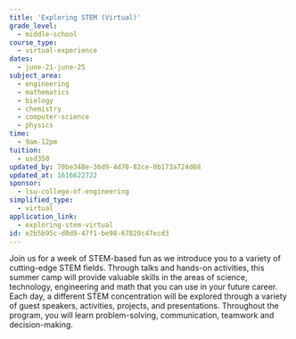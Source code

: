 ```yaml
---
title: 'Exploring STEM (Virtual)'
grade_level:
  - middle-school
course_type:
  - virtual-experience
dates:
  - june-21-june-25
subject_area:
  - engineering
  - mathematics
  - biology
  - chemistry
  - computer-science
  - physics
time:
  - 9am-12pm
tuition:
  - usd350
updated_by: 70be348e-36d9-4d70-82ce-0b173a724d68
updated_at: 1616622722
sponsor:
  - lsu-college-of-engineering
simplified_type:
  - virtual
application_link:
  - exploring-stem-virtual
id: e2b5b95c-d0d9-47f1-be98-67820c47ecd3
---
```

Join us for a week of STEM-based fun as we introduce you to a variety of cutting-edge STEM fields. Through talks and hands-on activities, this summer camp will provide valuable skills in the areas of science, technology, engineering and math that you can use in your future career. Each day, a different STEM concentration will be explored through a variety of guest speakers, activities, projects, and presentations. Throughout the program, you will learn problem-solving, communication, teamwork and decision-making.